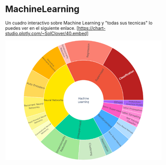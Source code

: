 # MachineLearning

Un cuadro interactivo sobre Machine Learning y "todas sus tecnicas" lo puedes ver en el siguiente enlace.
[https://chart-studio.plotly.com/~SolClover/40.embed]

![Machine Learning](/imagenes/machinelearning.png)
